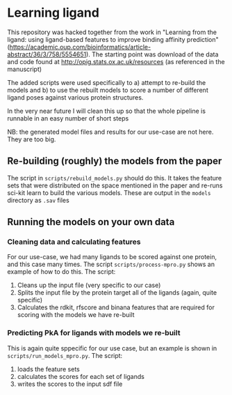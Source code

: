 # Learning ligand
This repository was hacked together from the work in "Learning from the ligand: using ligand-based features to improve binding affinity prediction" (https://academic.oup.com/bioinformatics/article-abstract/36/3/758/5554651). The starting point was download of the data and code found at http://opig.stats.ox.ac.uk/resources (as referenced in the manuscript)

The added scripts were used specifically to a) attempt to re-build the models and b) to use the rebuilt models to score a number of different ligand poses against various protein structures.

In the very near future I will clean this up so that the whole pipeline is runnable in an easy number of short steps 

NB: the generated model files and results for our use-case are not here. They are too big. 

## Re-building (roughly) the models from the paper
The script in `scripts/rebuild_models.py` should do this. It takes the feature sets that were distributed on the space mentioned in the paper and re-runs sci-kit learn to build the various models. These are output in the `models` directory as `.sav` files

## Running the models on your own data

### Cleaning data and calculating features
For our use-case, we had many ligands to be scored against one protein, and this case many times. The script `scripts/process-mpro.py` shows an example of how to do this. The script:
1. Cleans up the input file (very specific to our case)
2. Splits the input file by the protein target all of the ligands (again, quite specific)
3. Calculates the rdkit, rfscore and binana features that are required for scoring with the models we have re-built

### Predicting PkA for ligands with models we re-built
This is again quite sppecific for our use case, but an example is shown in `scripts/run_models_mpro.py`. The script:
1. loads the feature sets
2. calculates the scores for each set of ligands
3. writes the scores to the input sdf file

